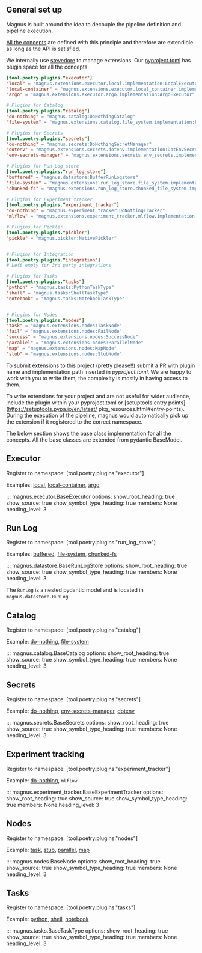 ## General set up

Magnus is built around the idea to decouple the pipeline definition and pipeline execution.

[All the concepts](/concepts/the-big-picture/) are defined with this principle and therefore
are extendible as long as the API is satisfied.

We internally use [stevedore](https:/pypi.org/project/stevedore/) to manage extensions.
Our [pyproject.toml](https://github.com/AstraZeneca/magnus-core/blob/main/pyproject.toml) has
plugin space for all the concepts.

```toml
[tool.poetry.plugins."executor"]
"local" = "magnus.extensions.executor.local.implementation:LocalExecutor"
"local-container" = "magnus.extensions.executor.local_container.implementation:LocalContainerExecutor"
"argo" = "magnus.extensions.executor.argo.implementation:ArgoExecutor"

# Plugins for Catalog
[tool.poetry.plugins."catalog"]
"do-nothing" = "magnus.catalog:DoNothingCatalog"
"file-system" = "magnus.extensions.catalog.file_system.implementation:FileSystemCatalog"

# Plugins for Secrets
[tool.poetry.plugins."secrets"]
"do-nothing" = "magnus.secrets:DoNothingSecretManager"
"dotenv" = "magnus.extensions.secrets.dotenv.implementation:DotEnvSecrets"
"env-secrets-manager" = "magnus.extensions.secrets.env_secrets.implementation:EnvSecretsManager"

# Plugins for Run Log store
[tool.poetry.plugins."run_log_store"]
"buffered" = "magnus.datastore:BufferRunLogstore"
"file-system" = "magnus.extensions.run_log_store.file_system.implementation:FileSystemRunLogstore"
"chunked-fs" = "magnus.extensions.run_log_store.chunked_file_system.implementation:ChunkedFileSystemRunLogStore"

# Plugins for Experiment tracker
[tool.poetry.plugins."experiment_tracker"]
"do-nothing" = "magnus.experiment_tracker:DoNothingTracker"
"mlflow" = "magnus.extensions.experiment_tracker.mlflow.implementation:MLFlowExperimentTracker"

# Plugins for Pickler
[tool.poetry.plugins."pickler"]
"pickle" = "magnus.pickler:NativePickler"


# Plugins for Integration
[tool.poetry.plugins."integration"]
# Left empty for 3rd party integrations

# Plugins for Tasks
[tool.poetry.plugins."tasks"]
"python" = "magnus.tasks:PythonTaskType"
"shell" = "magnus.tasks:ShellTaskType"
"notebook" = "magnus.tasks:NotebookTaskType"


# Plugins for Nodes
[tool.poetry.plugins."nodes"]
"task" = "magnus.extensions.nodes:TaskNode"
"fail" = "magnus.extensions.nodes:FailNode"
"success" = "magnus.extensions.nodes:SuccessNode"
"parallel" = "magnus.extensions.nodes:ParallelNode"
"map" = "magnus.extensions.nodes:MapNode"
"stub" = "magnus.extensions.nodes:StubNode"
```


To submit extensions to this project (pretty please!!) submit a PR with plugin name
and implementation path inserted in *pyproject.toml*. We are happy to work with you to write
them, the complexity is mostly in having access to them.

To write extensions for your project and are not useful for wider audience, include the plugin
within your pyproject.toml or  [setuptools entry points](https://setuptools.pypa.io/en/latest/
pkg_resources.html#entry-points). During the execution of the pipeline,
magnus would automatically pick up the extension if it registered to the correct namespace.


The below section shows the base class implementation for all the concepts. All the base classes
are extended from pydantic BaseModel.


## Executor

Register to namespace: [tool.poetry.plugins."executor"]

Examples: [local](/configurations/executors/local),
[local-container](/configurations/executors/local-container),
[argo](/configurations/executors/argo)

::: magnus.executor.BaseExecutor
    options:
        show_root_heading: true
        show_source: true
        show_symbol_type_heading: true
        members: None
        heading_level: 3


## Run Log

Register to namespace: [tool.poetry.plugins."run_log_store"]

Examples: [buffered](/configurations/run-log/#buffered),
[file-system](/configurations/run-log/#file-system),
 [chunked-fs](/configurations/run-log/#chunked-fs)

::: magnus.datastore.BaseRunLogStore
    options:
        show_root_heading: true
        show_source: true
        show_symbol_type_heading: true
        members: None
        heading_level: 3

The ```RunLog``` is a nested pydantic model and is located in ```magnus.datastore.RunLog```.



## Catalog

Register to namespace: [tool.poetry.plugins."catalog"]

Example:
[do-nothing](/configurations/catalog/#do-nothing),
 [file-system](/configurations/catalog/#file-system)

::: magnus.catalog.BaseCatalog
    options:
        show_root_heading: true
        show_source: true
        show_symbol_type_heading: true
        members: None
        heading_level: 3


## Secrets

Register to namespace: [tool.poetry.plugins."secrets"]

Example:
[do-nothing](/configurations/secrets/#do-nothing),
 [env-secrets-manager](/configurations/secrets/#environment_secret_manager),
 [dotenv](/configurations/secrets/#dotenv)

::: magnus.secrets.BaseSecrets
    options:
        show_root_heading: true
        show_source: true
        show_symbol_type_heading: true
        members: None
        heading_level: 3


## Experiment tracking

Register to namespace: [tool.poetry.plugins."experiment_tracker"]

Example:
[do-nothing](/configurations/experiment-tracking), ```mlflow```

::: magnus.experiment_tracker.BaseExperimentTracker
    options:
        show_root_heading: true
        show_source: true
        show_symbol_type_heading: true
        members: None
        heading_level: 3

## Nodes

Register to namespace: [tool.poetry.plugins."nodes"]

Example:
[task](/concepts/task),
[stub](/concepts/stub),
[parallel](/concepts/parallel),
[map](/concepts/map)

::: magnus.nodes.BaseNode
    options:
        show_root_heading: true
        show_source: true
        show_symbol_type_heading: true
        members: None
        heading_level: 3



## Tasks

Register to namespace: [tool.poetry.plugins."tasks"]

Example:
[python](/concepts/task/#python_functions),
[shell](/concepts/task/#shell),
[notebook](/concepts/task/#notebook)

::: magnus.tasks.BaseTaskType
    options:
        show_root_heading: true
        show_source: true
        show_symbol_type_heading: true
        members: None
        heading_level: 3
